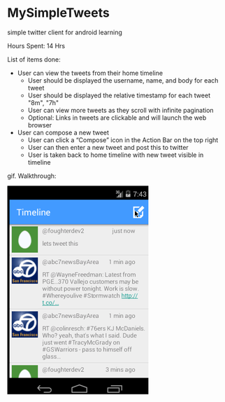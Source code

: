 # MySimpleTweets
simple twitter client for android learning

Hours Spent: 14 Hrs

List of items done:
* User can view the tweets from their home timeline
	* User should be displayed the username, name, and body for each tweet
	* User should be displayed the relative timestamp for each tweet "8m", "7h"
	* User can view more tweets as they scroll with infinite pagination
	* Optional: Links in tweets are clickable and will launch the web browser
* User can compose a new tweet
	* User can click a “Compose” icon in the Action Bar on the top right
	* User can then enter a new tweet and post this to twitter
	* User is taken back to home timeline with new tweet visible in timeline

gif. Walkthrough: 

![GitHub Logo](/record.gif)
